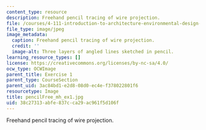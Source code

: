 ```yaml
---
content_type: resource
description: Freehand pencil tracing of wire projection.
file: /courses/4-111-introduction-to-architecture-environmental-design-spring-2014/38c27313abfe837cca29ac961f5d106f_pencilFree_mh_ex1.jpg
file_type: image/jpeg
image_metadata:
  caption: Freehand pencil tracing of wire projection.
  credit: ''
  image-alt: Three layers of angled lines sketched in pencil.
learning_resource_types: []
license: https://creativecommons.org/licenses/by-nc-sa/4.0/
ocw_type: OCWImage
parent_title: Exercise 1
parent_type: CourseSection
parent_uid: 3ac84bd1-e2d8-08d0-ec4e-f378022801f6
resourcetype: Image
title: pencilFree_mh_ex1.jpg
uid: 38c27313-abfe-837c-ca29-ac961f5d106f
---
```

Freehand pencil tracing of wire projection.